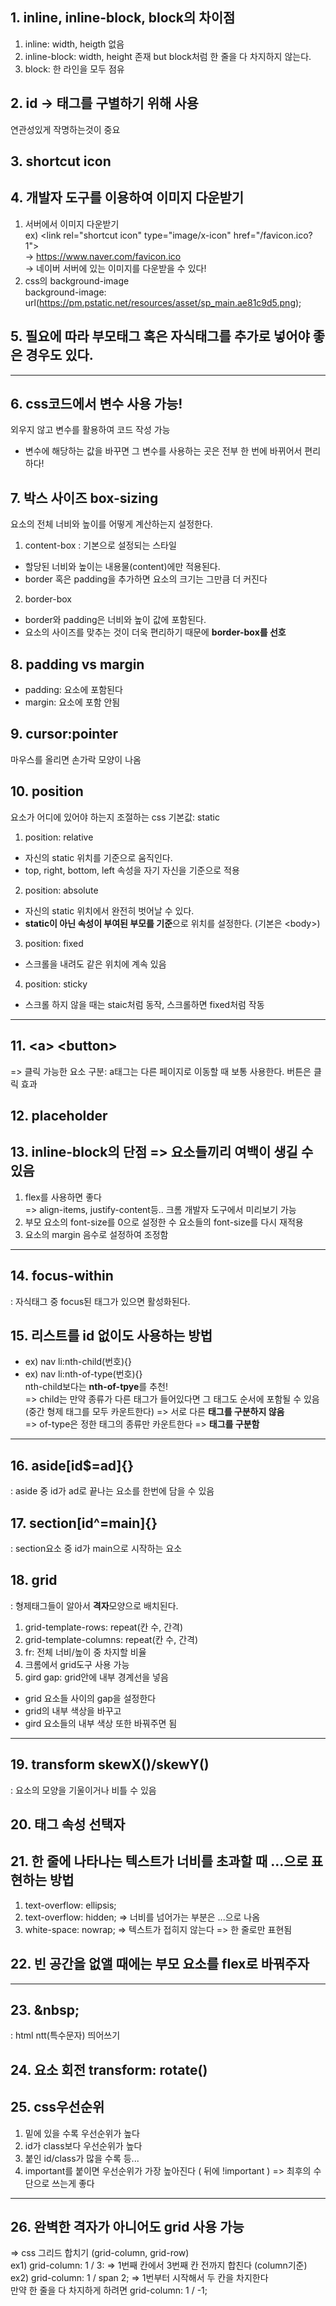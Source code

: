 ## 1. inline, inline-block, block의 차이점
1) inline: width, heigth 없음
2) inline-block: width, height 존재 but block처럼 한 줄을 다 차지하지 않는다.
3) block: 한 라인을 모두 점유

## 2. id -> 태그를 구별하기 위해 사용
연관성있게 작명하는것이 중요

## 3. shortcut icon

## 4. 개발자 도구를 이용하여 이미지 다운받기
1. 서버에서 이미지 다운받기<br>   ex) \<link rel="shortcut icon" type="image/x-icon" href="/favicon.ico?1"><br>  -> https://www.naver.com/favicon.ico<br>  -> 네이버 서버에 있는 이미지를 다운받을 수 있다!<br>
2. css의 background-image<br>
  background-image: url(https://pm.pstatic.net/resources/asset/sp_main.ae81c9d5.png);

## 5. 필요에 따라 부모태그 혹은 자식태그를 추가로 넣어야 좋은 경우도 있다.
----------------------------------------------------------------
## 6. css코드에서 변수 사용 가능!
외우지 않고 변수를 활용하여 코드 작성 가능<br>
- 변수에 해당하는 값을 바꾸면 그 변수를 사용하는 곳은 전부 한 번에 바뀌어서 편리하다!
## 7. 박스 사이즈 box-sizing
요소의 전체 너비와 높이를 어떻게 계산하는지 설정한다.
1. content-box : 기본으로 설정되는 스타일
- 할당된 너비와 높이는 내용물(content)에만 적용된다.<br>
- border 혹은 padding을 추가하면 요소의 크기는 그만큼 더 커진다<br>
2. border-box
- border와 padding은 너비와 높이 값에 포함된다.
- 요소의 사이즈를 맞추는 것이 더욱 편리하기 때문에 **border-box를 선호**
## 8. padding vs margin
- padding: 요소에 포함된다
- margin: 요소에 포함 안됨
## 9. cursor:pointer
마우스를 올리면 손가락 모양이 나옴
## 10. position
요소가 어디에 있어야 하는지 조절하는 css
기본값: static
1. position: relative
- 자신의 static 위치를 기준으로 움직인다.
- top, right, bottom, left 속성을 자기 자신을 기준으로 적용
2. position: absolute
- 자신의 static 위치에서 완전히 벗어날 수 있다.
- **static이 아닌 속성이 부여된 부모를 기준**으로 위치를 설정한다. (기본은 \<body>)
3. position: fixed
- 스크롤을 내려도 같은 위치에 계속 있음
4. position: sticky
- 스크롤 하지 않을 때는 staic처럼 동작, 스크롤하면 fixed처럼 작동
-------------------------------------------
## 11. \<a> \<button> 
=> 클릭 가능한 요소
구분: a태그는 다른 페이지로 이동할 때 보통 사용한다. 버튼은 클릭 효과

## 12. placeholder

## 13. inline-block의 단점 => 요소들끼리 여백이 생길 수 있음
1. flex를 사용하면 좋다<br>
=> align-items, justify-content등.. 크롬 개발자 도구에서 미리보기 가능<br>
2. 부모 요소의 font-size를 0으로 설정한 수 요소들의 font-size를 다시 재적용
3. 요소의 margin 음수로 설정하여 조정함


-----------------------------------------------------------
## 14. focus-within
: 자식태그 중 focus된 태그가 있으면 활성화된다.

## 15. 리스트를 id 없이도 사용하는 방법
- ex) nav li:nth-child(번호){}
- ex) nav li:nth-of-type(번호){}<br>
nth-child보다는 **nth-of-tpye**를 추천!<br>
 => child는 만약 종류가 다른 태그가 들어있다면 그 태그도 순서에 포함될 수 있음 (중간 형제 태그를 모두 카운트한다) => 서로 다른 **태그를 구분하지 않음**<br>
 => of-type은 정한 태그의 종류만 카운트한다 => **태그를 구분함**
-------------------------------------------------------------------
## 16. aside[id$=ad]{}
: aside 중 id가 ad로 끝나는 요소를 한번에 담을 수 있음

## 17. section[id^=main]{}
: section요소 중 id가 main으로 시작하는 요소

## 18. grid
: 형제태그들이 알아서 **격자**모양으로 배치된다.
1. grid-template-rows: repeat(칸 수, 간격)
2. grid-template-columns: repeat(칸 수, 간격)
3. fr: 전체 너비/높이 중 차지할 비율
4. 크롬에서 grid도구 사용 가능
5. gird gap: grid안에 내부 경계선을 넣음
 - grid 요소들 사이의 gap을 설정한다
 - grid의 내부 색상을 바꾸고
 - gird 요소들의 내부 색상 또한 바꿔주면 됨
----------------------------
## 19. transform skewX()/skewY()
: 요소의 모양을 기울이거나 비틀 수 있음

## 20. 태그 속성 선택자

## 21. 한 줄에 나타나는 텍스트가 너비를 초과할 때 ...으로 표현하는 방법
1. text-overflow: ellipsis; <br>
2. text-overflow: hidden; => 너비를 넘어가는 부분은 ...으로 나옴<br>
3. white-space: nowrap; => 텍스트가 접히지 않는다 => 한 줄로만 표현됨

## 22. 빈 공간을 없앨 때에는 부모 요소를 flex로 바꿔주자
---------------
## 23. \&nbsp;
: html ntt(특수문자) 띄어쓰기

## 24. 요소 회전 transform: rotate()

## 25. css우선순위
1. 밑에 있을 수록 우선순위가 높다
2. id가 class보다 우선순위가 높다
3. 붙인 id/class가 많을 수록
등...<br>
3. important를 붙이면 우선순위가 가장 높아진다 ( 뒤에 !important ) => 최후의 수단으로 쓰는게 좋다
---------------------------
## 26. 완벽한 격자가 아니어도 grid 사용 가능
=> css 그리드 합치기 (grid-column, grid-row)<br>
ex1) grid-column: 1 / 3:  => 1번째 칸에서 3번째 칸 전까지 합친다 (column기준)<br>
ex2) grid-column: 1 / span 2; => 1번부터 시작해서 두 칸을 차지한다<br>
만약 한 줄을 다 차지하게 하려면 grid-column: 1 / -1;












